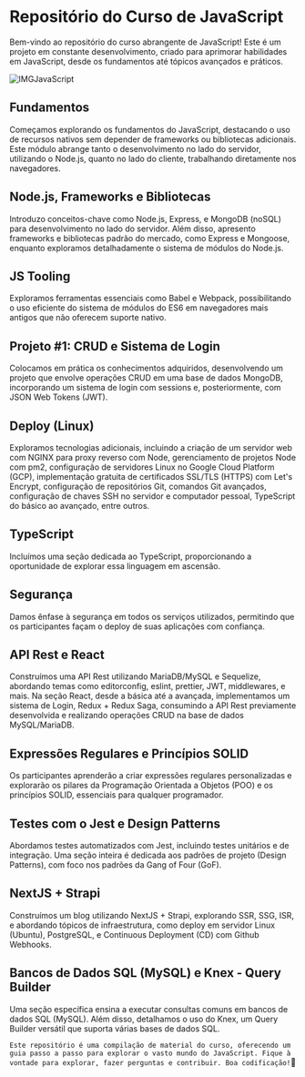 
# Repositório do Curso de JavaScript
Bem-vindo ao repositório do curso abrangente de JavaScript! Este é um projeto em constante desenvolvimento, criado para aprimorar habilidades em JavaScript, desde os fundamentos até tópicos avançados e práticos.

![IMGJavaScript]("https://www.google.com/url?sa=i&url=https%3A%2F%2Fmedium.com%2F%40lucasdevfs%2Fo-que-%25C3%25A9-javascript-e0083a2f4cc7&psig=AOvVaw3BRNCCnVg4c92pghcvyHtt&ust=1701111187128000&source=images&cd=vfe&opi=89978449&ved=0CBEQjRxqFwoTCOirxv6q4oIDFQAAAAAdAAAAABAR")

## Fundamentos
Começamos explorando os fundamentos do JavaScript, destacando o uso de recursos nativos sem depender de frameworks ou bibliotecas adicionais. Este módulo abrange tanto o desenvolvimento no lado do servidor, utilizando o Node.js, quanto no lado do cliente, trabalhando diretamente nos navegadores.

## Node.js, Frameworks e Bibliotecas
Introduzo conceitos-chave como Node.js, Express, e MongoDB (noSQL) para desenvolvimento no lado do servidor. Além disso, apresento frameworks e bibliotecas padrão do mercado, como Express e Mongoose, enquanto exploramos detalhadamente o sistema de módulos do Node.js.

## JS Tooling
Exploramos ferramentas essenciais como Babel e Webpack, possibilitando o uso eficiente do sistema de módulos do ES6 em navegadores mais antigos que não oferecem suporte nativo.

## Projeto #1: CRUD e Sistema de Login
Colocamos em prática os conhecimentos adquiridos, desenvolvendo um projeto que envolve operações CRUD em uma base de dados MongoDB, incorporando um sistema de login com sessions e, posteriormente, com JSON Web Tokens (JWT).

## Deploy (Linux)
Exploramos tecnologias adicionais, incluindo a criação de um servidor web com NGINX para proxy reverso com Node, gerenciamento de projetos Node com pm2, configuração de servidores Linux no Google Cloud Platform (GCP), implementação gratuita de certificados SSL/TLS (HTTPS) com Let's Encrypt, configuração de repositórios Git, comandos Git avançados, configuração de chaves SSH no servidor e computador pessoal, TypeScript do básico ao avançado, entre outros.

## TypeScript
Incluímos uma seção dedicada ao TypeScript, proporcionando a oportunidade de explorar essa linguagem em ascensão.

## Segurança
Damos ênfase à segurança em todos os serviços utilizados, permitindo que os participantes façam o deploy de suas aplicações com confiança.

## API Rest e React
Construímos uma API Rest utilizando MariaDB/MySQL e Sequelize, abordando temas como editorconfig, eslint, prettier, JWT, middlewares, e mais. Na seção React, desde a básica até a avançada, implementamos um sistema de Login, Redux + Redux Saga, consumindo a API Rest previamente desenvolvida e realizando operações CRUD na base de dados MySQL/MariaDB.

## Expressões Regulares e Princípios SOLID
Os participantes aprenderão a criar expressões regulares personalizadas e explorarão os pilares da Programação Orientada a Objetos (POO) e os princípios SOLID, essenciais para qualquer programador.

## Testes com o Jest e Design Patterns
Abordamos testes automatizados com Jest, incluindo testes unitários e de integração. Uma seção inteira é dedicada aos padrões de projeto (Design Patterns), com foco nos padrões da Gang of Four (GoF).

## NextJS + Strapi
Construímos um blog utilizando NextJS + Strapi, explorando SSR, SSG, ISR, e abordando tópicos de infraestrutura, como deploy em servidor Linux (Ubuntu), PostgreSQL, e Continuous Deployment (CD) com Github Webhooks.

## Bancos de Dados SQL (MySQL) e Knex - Query Builder
Uma seção específica ensina a executar consultas comuns em bancos de dados SQL (MySQL). Além disso, detalhamos o uso do Knex, um Query Builder versátil que suporta várias bases de dados SQL.

`Este repositório é uma compilação de material do curso, oferecendo um guia passo a passo para explorar o vasto mundo do JavaScript. Fique à vontade para explorar, fazer perguntas e contribuir. Boa codificação!`🚀
